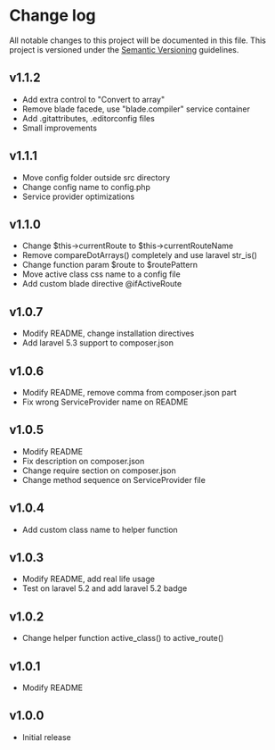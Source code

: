 # Change log

All notable changes to this project will be documented in this file. This project is versioned under the [Semantic Versioning](http://semver.org/) guidelines.

## v1.1.2

- Add extra control to "Convert to array"
- Remove blade facede, use "blade.compiler" service container
- Add .gitattributes, .editorconfig files
- Small improvements

## v1.1.1

- Move config folder outside src directory
- Change config name to config.php
- Service provider optimizations

## v1.1.0

- Change $this->currentRoute to $this->currentRouteName
- Remove compareDotArrays() completely and use laravel str_is()
- Change function param $route to $routePattern
- Move active class css name to a config file
- Add custom blade directive @ifActiveRoute

## v1.0.7

- Modify README, change installation directives
- Add laravel 5.3 support to composer.json

## v1.0.6

- Modify README, remove comma from composer.json part
- Fix wrong ServiceProvider name on README

## v1.0.5

- Modify README
- Fix description on composer.json
- Change require section on composer.json
- Change method sequence on ServiceProvider file

## v1.0.4

- Add custom class name to helper function

## v1.0.3

- Modify README, add real life usage
- Test on laravel 5.2 and add laravel 5.2 badge

## v1.0.2

- Change helper function active_class() to active_route()

## v1.0.1

- Modify README

## v1.0.0

- Initial release
